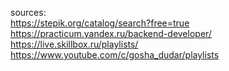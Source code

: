 sources: <br>
https://stepik.org/catalog/search?free=true <br>
https://practicum.yandex.ru/backend-developer/ <br>
https://live.skillbox.ru/playlists/ <br>
https://www.youtube.com/c/gosha_dudar/playlists <br>
